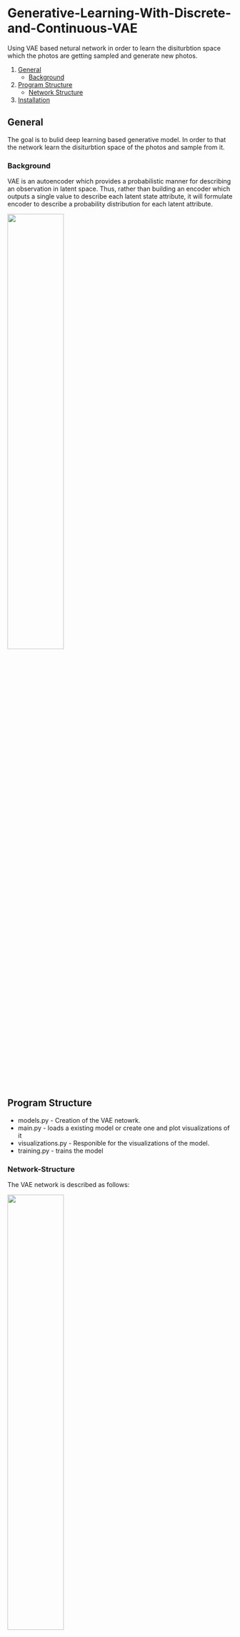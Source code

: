 # Generative-Learning-With-Discrete-and-Continuous-VAE
Using VAE based netural network in order to learn the disiturbtion space which the photos are getting sampled and generate new photos.

1. [General](#General)
    - [Background](#background)
3. [Program Structure](#Program-Structure)
    - [Network Structure](#Network-Structure)
5. [Installation](#Installation)

## General
The goal is to bulid deep learning based generative model. In order to that the network learn the disiturbtion space of the photos and sample from it.

### Background
VAE is an autoencoder which provides a probabilistic manner for describing an observation in latent space. Thus, rather than building an encoder which outputs a single value to describe each latent state attribute, it will formulate encoder to describe a probability distribution for each latent attribute.

<img src="https://i.imgur.com/mDgus7e.png" width = 50% height=50%>

## Program Structure
* models.py - Creation of the VAE netowrk.
* main.py - loads a existing model or create one and plot visualizations of it
* visualizations.py - Responible for the visualizations of the model.
* training.py - trains the model

### Network-Structure
The VAE network is described as follows: 

<img src="https://i.imgur.com/JzaBhBb.png" width = 50% height=50%>

The dims of the convolution are 3-32-64, padding is 1 and stride is 2 and every convolution layer also includes Leaky relu function in both encoder and decoder. 
The linear layers dims encoder: 
    * The linear layer dims are 64 * 4 * 4 to hidden dim. 
    * The linear discrete layers dims are hidden dim to discrete dim. 
    * The linear continuous layers dims are hidden dim to continuous dim. 
The linear layers dims decoder: 
    * The linear layers dims are latent dim to hidden dim and hidden dim to 64 * 4 * 4 .
    * The linear layers also include leaky relu function. 
    * We used reparameterization trick for continuous variables and Gumbel SoftMax for the 
      discrete variables.  

